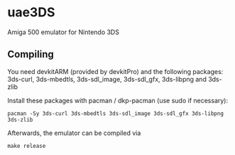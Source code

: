 # uae3DS
Amiga 500 emulator for Nintendo 3DS

## Compiling

You need devkitARM (provided by devkitPro) and the following packages:
3ds-curl, 3ds-mbedtls, 3ds-sdl_image, 3ds-sdl_gfx, 3ds-libpng and 3ds-zlib

Install these packages with pacman / dkp-pacman (use sudo if necessary):

    pacman -Sy 3ds-curl 3ds-mbedtls 3ds-sdl_image 3ds-sdl_gfx 3ds-libpng 3ds-zlib

Afterwards, the emulator can be compiled via

    make release
